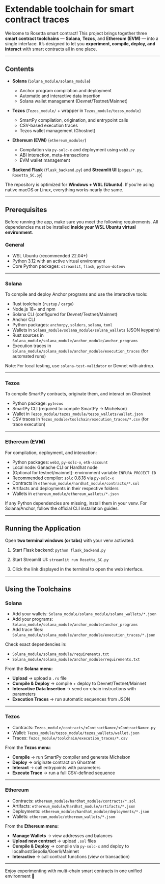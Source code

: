# Extendable toolchain for smart contract traces

Welcome to Rosetta smart contract!
This project brings together three **smart contract toolchains** — **Solana**, **Tezos**, and **Ethereum (EVM)** — into a single interface.
It’s designed to let you **experiment, compile, deploy, and interact** with smart contracts all in one place.

---

## Contents

* **Solana** (`Solana_module/solana_module`)

  * Anchor program compilation and deployment
  * Automatic and interactive data insertion
  * Solana wallet management (Devnet/Testnet/Mainnet)
* **Tezos** (`Tezos_module/` + wrapper in `Tezos_module/tezos_module`)

  * SmartPy compilation, origination, and entrypoint calls
  * CSV-based execution traces
  * Tezos wallet management (Ghostnet)
* **Ethereum (EVM)** (`ethereum_module/`)

  * Compilation via `py-solc-x` and deployment using `web3.py`
  * ABI interaction, meta-transactions
  * EVM wallet management
* **Backend Flask** (`flask_backend.py`) and **Streamlit UI** (`pages/*.py`, `Rosetta_SC.py`)

The repository is optimized for **Windows + WSL (Ubuntu)**.
If you’re using native macOS or Linux, everything works nearly the same.

---

## Prerequisites

Before running the app, make sure you meet the following requirements.
All dependencies must be installed **inside your WSL Ubuntu virtual environment**.

### General

* WSL Ubuntu (recommended 22.04+)
* Python 3.12 with an active virtual environment
* Core Python packages: `streamlit`, `flask`, `python-dotenv`

---

### Solana

To compile and deploy Anchor programs and use the interactive tools:

* Rust toolchain (`rustup` / `cargo`)
* Node.js 18+ and npm
* Solana CLI (configured for Devnet/Testnet/Mainnet)
* Anchor CLI
* Python packages: `anchorpy`, `solders`, `solana`, `toml`
* Wallets in `Solana_module/solana_module/solana_wallets` (JSON keypairs)
* Rust sources in `Solana_module/solana_module/anchor_module/anchor_programs`
* Execution traces in `Solana_module/solana_module/anchor_module/execution_traces` (for automated runs)

Note: For local testing, use `solana-test-validator` or Devnet with airdrop.

---

### Tezos

To compile SmartPy contracts, originate them, and interact on Ghostnet:

* Python package: `pytezos`
* SmartPy CLI (required to compile SmartPy → Michelson)
* Wallet in `Tezos_module/tezos_module/tezos_wallets/wallet.json`
* CSV traces in `Tezos_module/toolchain/execution_traces/*.csv` (for trace execution)

---

### Ethereum (EVM)

For compilation, deployment, and interaction:

* Python packages: `web3`, `py-solc-x`, `eth-account`
* Local node: Ganache CLI or Hardhat node
* (Optional for testnet/mainnet): environment variable `INFURA_PROJECT_ID`
* Recommended compiler: `solc` 0.8.18 via `py-solc-x`
* Contracts in `ethereum_module/hardhat_module/contracts/*.sol`
* Artifacts and deployments in their respective folders
* Wallets in `ethereum_module/ethereum_wallets/*.json`

If any Python dependencies are missing, install them in your venv.
For Solana/Anchor, follow the official CLI installation guides.

---

## Running the Application

Open **two terminal windows (or tabs)** with your venv activated:

1. Start Flask backend:
   `python flask_backend.py`

2. Start Streamlit UI:
   `streamlit run Rosetta_SC.py`

3. Click the link displayed in the terminal to open the web interface.

---

## Using the Toolchains

### Solana

* Add your wallets: `Solana_module/solana_module/solana_wallets/*.json`
* Add your programs: `Solana_module/solana_module/anchor_module/anchor_programs`
* Add trace files: `Solana_module/solana_module/anchor_module/execution_traces/*.json`

Check exact dependencies in:

* `Solana_module/solana_module/requirements.txt`
* `Solana_module/solana_module/anchor_module/requirements.txt`

From the **Solana menu**:

* **Upload** → upload a `.rs` file
* **Compile & Deploy** → compile + deploy to Devnet/Testnet/Mainnet
* **Interactive Data Insertion** → send on-chain instructions with parameters
* **Execution Traces** → run automatic sequences from JSON

---

### Tezos

* Contracts: `Tezos_module/contracts/<ContractName>/<ContractName>.py`
* Wallet: `Tezos_module/tezos_module/tezos_wallets/wallet.json`
* Traces: `Tezos_module/toolchain/execution_traces/*.csv`

From the **Tezos menu**:

* **Compile** → run SmartPy compiler and generate Michelson
* **Deploy** → originate contract on Ghostnet
* **Interact** → call entrypoints with parameters
* **Execute Trace** → run a full CSV-defined sequence

---

### Ethereum

* Contracts: `ethereum_module/hardhat_module/contracts/*.sol`
* Artifacts: `ethereum_module/hardhat_module/artifacts/*.json`
* Deployments: `ethereum_module/hardhat_module/deployments/*.json`
* Wallets: `ethereum_module/ethereum_wallets/*.json`

From the **Ethereum menu**:

* **Manage Wallets** → view addresses and balances
* **Upload new contract** → upload `.sol` files
* **Compile & Deploy** → compile via `py-solc-x` and deploy to localhost/Sepolia/Goerli/Mainnet
* **Interactive** → call contract functions (view or transaction)

---

Enjoy experimenting with multi-chain smart contracts in one unified environment 🚀

